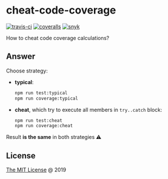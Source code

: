 # cheat-code-coverage

[![travis-ci](https://api.travis-ci.com/piecioshka/cheat-code-coverage.svg?branch=master)](https://app.travis-ci.com/github/piecioshka/cheat-code-coverage)
[![coveralls](https://coveralls.io/repos/github/piecioshka/cheat-code-coverage/badge.svg?branch=master)](https://coveralls.io/github/piecioshka/cheat-code-coverage?branch=master)
[![snyk](https://snyk.io/test/github/piecioshka/cheat-code-coverage/badge.svg?targetFile=package.json)](https://snyk.io/test/github/piecioshka/cheat-code-coverage?targetFile=package.json)

How to cheat code coverage calculations?

## Answer

Choose strategy:

* **typical**:

    ```bash
    npm run test:typical
    npm run coverage:typical
    ```

* **cheat**, which try to execute all members in `try..catch` block:

    ```bash
    npm run test:cheat
    npm run coverage:cheat
    ```

Result **is the same** in both strategies :warning:

## License

[The MIT License](http://piecioshka.mit-license.org) @ 2019
